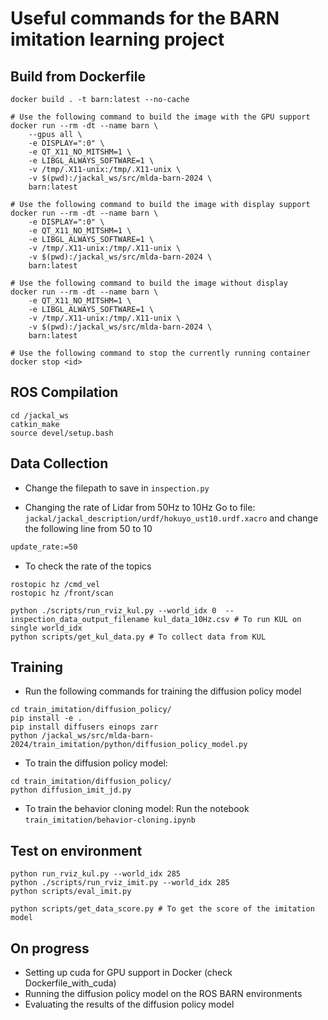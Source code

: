 # Useful commands for the BARN imitation learning project

## Build from Dockerfile

```shell
docker build . -t barn:latest --no-cache

# Use the following command to build the image with the GPU support
docker run --rm -dt --name barn \
	--gpus all \
	-e DISPLAY=":0" \
	-e QT_X11_NO_MITSHM=1 \
	-e LIBGL_ALWAYS_SOFTWARE=1 \
	-v /tmp/.X11-unix:/tmp/.X11-unix \
	-v $(pwd):/jackal_ws/src/mlda-barn-2024 \
	barn:latest 

# Use the following command to build the image with display support
docker run --rm -dt --name barn \
	-e DISPLAY=":0" \
	-e QT_X11_NO_MITSHM=1 \
	-e LIBGL_ALWAYS_SOFTWARE=1 \
	-v /tmp/.X11-unix:/tmp/.X11-unix \
	-v $(pwd):/jackal_ws/src/mlda-barn-2024 \
	barn:latest 

# Use the following command to build the image without display
docker run --rm -dt --name barn \
	-e QT_X11_NO_MITSHM=1 \
	-e LIBGL_ALWAYS_SOFTWARE=1 \
	-v /tmp/.X11-unix:/tmp/.X11-unix \
	-v $(pwd):/jackal_ws/src/mlda-barn-2024 \
	barn:latest

# Use the following command to stop the currently running container
docker stop <id>
```

## ROS Compilation
```shell
cd /jackal_ws
catkin_make
source devel/setup.bash
```

## Data Collection
- Change the filepath to save in `inspection.py`

- Changing the rate of Lidar from 50Hz to 10Hz
Go to file: `jackal/jackal_description/urdf/hokuyo_ust10.urdf.xacro` and change the following line from 50 to 10
```xml
update_rate:=50
```

- To check the rate of the topics
```shell
rostopic hz /cmd_vel
rostopic hz /front/scan
```

```shell
python ./scripts/run_rviz_kul.py --world_idx 0  --inspection_data_output_filename kul_data_10Hz.csv # To run KUL on single world_idx
python scripts/get_kul_data.py # To collect data from KUL
```

## Training
- Run the following commands for training the diffusion policy model
```shell
cd train_imitation/diffusion_policy/
pip install -e .
pip install diffusers einops zarr
python /jackal_ws/src/mlda-barn-2024/train_imitation/python/diffusion_policy_model.py
```

- To train the diffusion policy model:
```shell
cd train_imitation/diffusion_policy/
python diffusion_imit_jd.py
```

- To train the behavior cloning model:
Run the notebook `train_imitation/behavior-cloning.ipynb`


## Test on environment
```shell
python run_rviz_kul.py --world_idx 285
python ./scripts/run_rviz_imit.py --world_idx 285
python scripts/eval_imit.py

python scripts/get_data_score.py # To get the score of the imitation model
```

## On progress
- Setting up cuda for GPU support in Docker (check Dockerfile_with_cuda)
- Running the diffusion policy model on the ROS BARN environments
- Evaluating the results of the diffusion policy model
